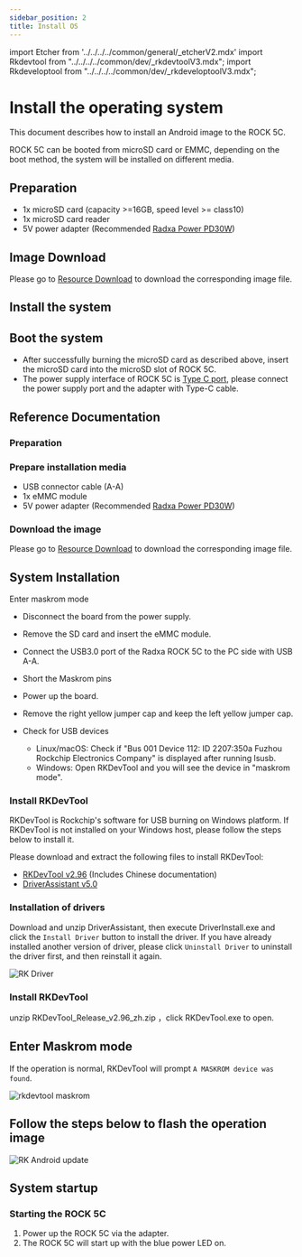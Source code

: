 ```yaml
---
sidebar_position: 2
title: Install OS
---
```


import Etcher from '../../../../common/general/\_etcherV2.mdx'
import Rkdevtool from "../../../../common/dev/\_rkdevtoolV3.mdx";
import Rkdeveloptool from "../../../../common/dev/\_rkdeveloptoolV3.mdx";

# Install the operating system

This document describes how to install an Android image to the ROCK 5C.

ROCK 5C can be booted from microSD card or EMMC, depending on the boot method, the system will be installed on different media.

<Tabs queryString="target">

<TabItem value="microsd" label="Install system to microSD card">

## Preparation

- 1x microSD card (capacity >=16GB, speed level >= class10)
- 1x microSD card reader
- 5V power adapter (Recommended [Radxa Power PD30W](../../accessories/pd-30w))

## Image Download

Please go to [Resource Download](../../download) to download the corresponding image file.

## Install the system

<Etcher model="rock5c" />

## Boot the system

- After successfully burning the microSD card as described above, insert the microSD card into the microSD slot of ROCK 5C.
- The power supply interface of ROCK 5C is [Type C port](../../hardware-design/hardware-interface), please connect the power supply port and the adapter with Type-C cable.

## Reference Documentation

</TabItem>

<TabItem value="emmc" label="Installing the system to eMMC">

### Preparation

### Prepare installation media

- USB connector cable (A-A)
- 1x eMMC module
- 5V power adapter (Recommended [Radxa Power PD30W](../../accessories/pd-30w))

### Download the image

Please go to [Resource Download](../../download) to download the corresponding image file.

## System Installation

Enter maskrom mode

- Disconnect the board from the power supply.
- Remove the SD card and insert the eMMC module.
- Connect the USB3.0 port of the Radxa ROCK 5C to the PC side with USB A-A.
- Short the Maskrom pins
- Power up the board.
- Remove the right yellow jumper cap and keep the left yellow jumper cap.

- Check for USB devices
  - Linux/macOS: Check if "Bus 001 Device 112: ID 2207:350a Fuzhou Rockchip Electronics Company" is displayed after running lsusb.
  - Windows: Open RKDevTool and you will see the device in "maskrom mode".

<Tabs queryString="target">

<TabItem value="linux" label="Linux">

<Rkdeveloptool platform="linux">
</Rkdeveloptool>

</TabItem>

<TabItem value="mac" label="mac">

<Rkdeveloptool platform="macos">
</Rkdeveloptool>

</TabItem>

<TabItem value="windows" label="Windows">

<Tabs queryString="system image">

<TabItem value="use gpt.img">

<Rkdevtool rkdevtool_emmc_img="/en/img/rkdevtool/emmc-path.webp" loader_name="false" emmc={false} pcie={false} sata={false} >
</Rkdevtool>

</TabItem>

<TabItem value="use update.img">

### Install RKDevTool

RKDevTool is Rockchip's software for USB burning on Windows platform. If RKDevTool is not installed on your Windows host, please follow the steps below to install it.

Please download and extract the following files to install RKDevTool:

- [RKDevTool v2.96](https://dl.radxa.com/tools/windows/RKDevTool_Release_v2.96_zh.zip) (Includes Chinese documentation)
- [DriverAssistant v5.0](https://dl.radxa.com/tools/windows/DriverAssitant_v5.0.zip)

### Installation of drivers

Download and unzip DriverAssistant, then execute DriverInstall.exe and click the `Install Driver` button to install the driver.
If you have already installed another version of driver, please click `Uninstall Driver` to uninstall the driver first, and then reinstall it again.

<img src="/en/img/configuration/RK-Driver-Assistant-Install-Uninstall.webp" alt="RK Driver" />

### Install RKDevTool

unzip RKDevTool_Release_v2.96_zh.zip ，click RKDevTool.exe to open.

## Enter Maskrom mode

If the operation is normal, RKDevTool will prompt `A MASKROM device was found`.

<img src="/en/img/rkdevtool/rkdevtool_maskrom.webp" alt="rkdevtool maskrom" />

## Follow the steps below to flash the operation image

<img src="/en/img/rock5itx/rock5itx_android_update_en.webp" alt="RK Android update" />

</TabItem>

</Tabs>

</TabItem>

</Tabs>

## System startup

### Starting the ROCK 5C

1. Power up the ROCK 5C via the adapter.
2. The ROCK 5C will start up with the blue power LED on.

</TabItem>

</Tabs>
